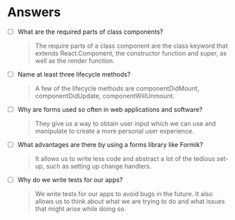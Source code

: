 # Answers

- [ ] What are the required parts of class components?
  > The require parts of a class component are the class keyword that extends React.Component,
  > the constructor function and super, as well as the render function.
- [ ] Name at least three lifecycle methods?
  > A few of the lifecycle methods are componentDidMount, componentDidUpdate, componentWillUnmount.
- [ ] Why are forms used so often in web applications and software?
  > They give us a way to obtain user input which we can use and manipulate to create a more personal user experience.
- [ ] What advantages are there by using a forms library like Formik?
  > It allows us to write less code and abstract a lot of the tedious set-up, such as setting up change handlers.
- [ ] Why do we write tests for our apps?
  > We write tests for our apps to avoid bugs in the future. It also allows us to think about what we are trying to do
  > and what issues that might arise while doing so.

